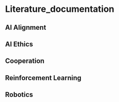 # Literature_documentation

## AI Alignment 

## AI Ethics

## Cooperation 

## Reinforcement Learning 

## Robotics
